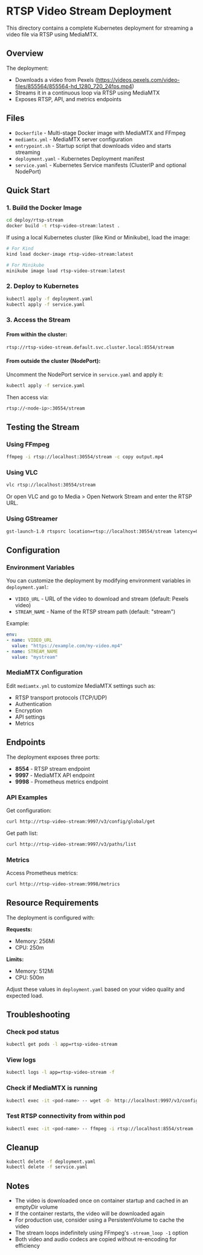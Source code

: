 # RTSP Video Stream Deployment

This directory contains a complete Kubernetes deployment for streaming a video file via RTSP using MediaMTX.

## Overview

The deployment:
- Downloads a video from Pexels (https://videos.pexels.com/video-files/855564/855564-hd_1280_720_24fps.mp4)
- Streams it in a continuous loop via RTSP using MediaMTX
- Exposes RTSP, API, and metrics endpoints

## Files

- `Dockerfile` - Multi-stage Docker image with MediaMTX and FFmpeg
- `mediamtx.yml` - MediaMTX server configuration
- `entrypoint.sh` - Startup script that downloads video and starts streaming
- `deployment.yaml` - Kubernetes Deployment manifest
- `service.yaml` - Kubernetes Service manifests (ClusterIP and optional NodePort)

## Quick Start

### 1. Build the Docker Image

```bash
cd deploy/rtsp-stream
docker build -t rtsp-video-stream:latest .
```

If using a local Kubernetes cluster (like Kind or Minikube), load the image:

```bash
# For Kind
kind load docker-image rtsp-video-stream:latest

# For Minikube
minikube image load rtsp-video-stream:latest
```

### 2. Deploy to Kubernetes

```bash
kubectl apply -f deployment.yaml
kubectl apply -f service.yaml
```

### 3. Access the Stream

#### From within the cluster:

```bash
rtsp://rtsp-video-stream.default.svc.cluster.local:8554/stream
```

#### From outside the cluster (NodePort):

Uncomment the NodePort service in `service.yaml` and apply it:

```bash
kubectl apply -f service.yaml
```

Then access via:

```bash
rtsp://<node-ip>:30554/stream
```

## Testing the Stream

### Using FFmpeg

```bash
ffmpeg -i rtsp://localhost:30554/stream -c copy output.mp4
```

### Using VLC

```bash
vlc rtsp://localhost:30554/stream
```

Or open VLC and go to Media > Open Network Stream and enter the RTSP URL.

### Using GStreamer

```bash
gst-launch-1.0 rtspsrc location=rtsp://localhost:30554/stream latency=0 ! decodebin ! autovideosink
```

## Configuration

### Environment Variables

You can customize the deployment by modifying environment variables in `deployment.yaml`:

- `VIDEO_URL` - URL of the video to download and stream (default: Pexels video)
- `STREAM_NAME` - Name of the RTSP stream path (default: "stream")

Example:

```yaml
env:
- name: VIDEO_URL
  value: "https://example.com/my-video.mp4"
- name: STREAM_NAME
  value: "mystream"
```

### MediaMTX Configuration

Edit `mediamtx.yml` to customize MediaMTX settings such as:
- RTSP transport protocols (TCP/UDP)
- Authentication
- Encryption
- API settings
- Metrics

## Endpoints

The deployment exposes three ports:

- **8554** - RTSP stream endpoint
- **9997** - MediaMTX API endpoint
- **9998** - Prometheus metrics endpoint

### API Examples

Get configuration:
```bash
curl http://rtsp-video-stream:9997/v3/config/global/get
```

Get path list:
```bash
curl http://rtsp-video-stream:9997/v3/paths/list
```

### Metrics

Access Prometheus metrics:
```bash
curl http://rtsp-video-stream:9998/metrics
```

## Resource Requirements

The deployment is configured with:

**Requests:**
- Memory: 256Mi
- CPU: 250m

**Limits:**
- Memory: 512Mi
- CPU: 500m

Adjust these values in `deployment.yaml` based on your video quality and expected load.

## Troubleshooting

### Check pod status

```bash
kubectl get pods -l app=rtsp-video-stream
```

### View logs

```bash
kubectl logs -l app=rtsp-video-stream -f
```

### Check if MediaMTX is running

```bash
kubectl exec -it <pod-name> -- wget -O- http://localhost:9997/v3/config/global/get
```

### Test RTSP connectivity from within pod

```bash
kubectl exec -it <pod-name> -- ffmpeg -i rtsp://localhost:8554/stream -t 5 -f null -
```

## Cleanup

```bash
kubectl delete -f deployment.yaml
kubectl delete -f service.yaml
```

## Notes

- The video is downloaded once on container startup and cached in an emptyDir volume
- If the container restarts, the video will be downloaded again
- For production use, consider using a PersistentVolume to cache the video
- The stream loops indefinitely using FFmpeg's `-stream_loop -1` option
- Both video and audio codecs are copied without re-encoding for efficiency
